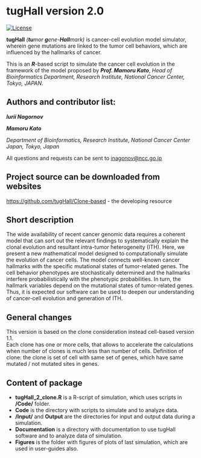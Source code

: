 tugHall version 2.0
====================

[![License](https://img.shields.io/badge/License-GPLv3-orange.svg)](https://github.com/tugHall/Clone-based/blob/master/LICENSE)


**tugHall** _(**tu**mor **g**ene-**Hall**mark)_ is cancer-cell evolution model simulator, wherein gene mutations are linked to the tumor cell behaviors, which are influenced by the hallmarks of cancer.

This is an _**R**_-based script to simulate the cancer cell evolution in the framework of the model proposed by _**Prof. Mamoru Kato**_,
_Head of Bioinformatics Department, Research Institute, National Cancer Center, Tokyo, JAPAN_.

Authors and contributor list:
---
_**Iurii Nagornov**_

_**Mamoru Kato**_

_Department of Bioinformatics, Research Institute, National Cancer Center Japan, Tokyo, Japan_

All questions and requests can be sent to inagonov@ncc.go.jp

Project source can be downloaded from websites  
--- 
https://github.com/tugHall/Clone-based  -  the developing resource

Short description
---
The wide availability of recent cancer genomic data requires a coherent model that can sort out the relevant findings to systematically explain the clonal evolution and resultant intra-tumor heterogeneity (ITH). Here, we present a new mathematical model designed to computationally simulate the evolution of cancer cells. The model connects well-known cancer hallmarks with the specific mutational states of tumor-related genes. The cell behavior phenotypes are stochastically determined and the hallmarks interfere probabilistically with the phenotypic probabilities. In turn, the hallmark variables depend on the mutational states of tumor-related genes. Thus, it is expected our software can be used to deepen our understanding of cancer-cell evolution and generation of ITH.


General changes
---

This version is based on the clone consideration instead cell-based version 1.1.  
Each clone has one or more cells, that allows to accelerate the calculations when number of clones is much less than number of cells.
Definition of clone: the clone is set of cell with same set of genes, which have same mutated / not mutated sites in genes.


Content of package
---

* **tugHall_2_clone.R** is a R-script of simulation, which uses scripts in **/Code/** folder.
* **Code** is the directory with scripts to simulate and to analyze data. 
* **/Input/** and **Output** are the directories for input and output data during a simulation. 
* **Documentation** is a directory with documentation to use tugHall software and to analyze data of simulation.   
* **Figures** is the folder with figures of plots of last simulation, which are used in user-guides also. 

